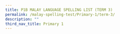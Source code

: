 ```yaml
---
title: P1B MALAY LANGUAGE SPELLING LIST (TERM 3)
permalink: /malay-spelling-test/Primary-1/term-3/
description: ""
third_nav_title: Primary 1
---
```

